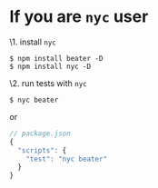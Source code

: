 # If you are `nyc` user

\1. install `nyc`

```
$ npm install beater -D
$ npm install nyc -D
```

\2. run tests with `nyc`

```
$ nyc beater
```

or

```js
// package.json
{
  "scripts": {
    "test": "nyc beater"
  }
}
```
